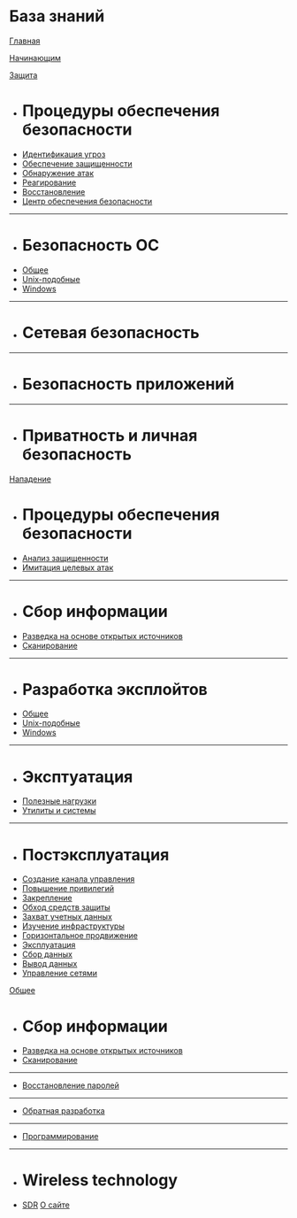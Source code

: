 # База знаний

[Главная](index.md)

[Начинающим](beginners.md)

[Защита]()

  + # Процедуры обеспечения безопасности
  * [Идентификация угроз]()
  * [Обеспечение защищенности]()
  * [Обнаружение атак]()
  * [Реагирование]()
  * [Восстановление]()
  * [Центр обеспечения безопасности]()
  - - - -
  + # Безопасность ОС
  + [Общее]()
  + [Unix-подобные]()
  + [Windows]()
  - - - -
  + # Сетевая безопасность
  - - - -
  + # Безопасность приложений
  - - - -
  + # Приватность и личная безопасность

[Нападение]()

  + # Процедуры обеспечения безопасности
  * [Анализ защищенности]()
  * [Имитация целевых атак]()
  - - - -
  + # Сбор информации
  * [Разведка на основе открытых источников](common/open_source_intelligence/open_source_intelligence.md)
  * [Сканирование]()
  - - - -
  + # Разработка эксплойтов
  * [Общее]()
  * [Unix-подобные]()
  * [Windows]()
  - - - -
  + # Эксптуатация
  * [Полезные нагрузки]()
  * [Утилиты и системы]()
  - - - -
  + # Постэксплуатация
  * [Создание канала управления]()
  * [Повышение привилегий]()
  * [Закрепление]()
  * [Обход средств защиты]()
  * [Захват учетных данных]()
  * [Изучение инфраструктуры]()
  * [Горизонтальное продвижение]()
  * [Эксплуатация]()
  * [Сбор данных]()
  * [Вывод данных]()
  * [Управление сетями]()

[Общее]()

  + # Сбор информации
  * [Разведка на основе открытых источников](common/open_source_intelligence/open_source_intelligence.md)
  * [Сканирование]()
  - - - -
  + [Восстановление паролей]()
  - - - -
  + [Обратная разработка]()
  - - - -
  + [Программирование](common/programming/programming.md)
  - - - -
  + # Wireless technology
  * [SDR](common/wireless/sdr.md)
[О сайте](about.md)
